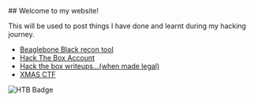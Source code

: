 <link rel="shortcut icon" type="image/x-icon" href="favicon.png">
## Welcome to my website!

This will be used to post things I have done and learnt during my hacking journey.

- [Beaglebone Black recon tool](BeagleRecon.md)
- [Hack The Box Account](https://www.hackthebox.eu/home/users/profile/60062)
- [Hack the box writeups...(when made legal)](HacktheBox.md)
- [XMAS CTF](XMASCTF.md)

![HTB Badge](https://www.hackthebox.eu/badge/image/60062)
